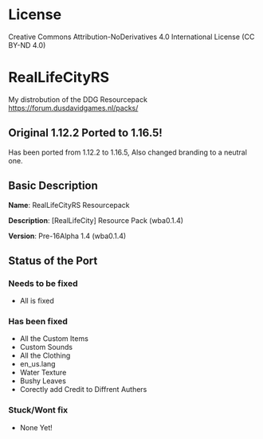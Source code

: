 # License
Creative Commons Attribution-NoDerivatives 4.0 International License (CC BY-ND 4.0)

# RealLifeCityRS
My distrobution of the DDG Resourcepack https://forum.dusdavidgames.nl/packs/

## Original 1.12.2 Ported to 1.16.5!
Has been ported from 1.12.2 to 1.16.5, Also changed
branding to a neutral one.

## Basic Description
**Name**: RealLifeCityRS Resourcepack


**Description**: [RealLifeCity] Resource Pack (wba0.1.4) 


**Version**: Pre-16Alpha 1.4 (wba0.1.4)

## Status of the Port

### Needs to be fixed
* All is fixed

### Has been fixed
* All the Custom Items
* Custom Sounds
* All the Clothing
* en_us.lang 
* Water Texture 
* Bushy Leaves
* Corectly add Credit to Diffrent Authers

### Stuck/Wont fix
* None Yet!
